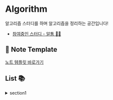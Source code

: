 # Algorithm
알고리즘 스터디를 하며 알고리즘을 정리하는 공간입니다!

- [참여중인 스터디 - 알통 💪😎](https://www.notion.so/Altong-390a6db2d6c74a0f9f5f373e8eb91da6)

## 📝 Note Template
[노트 템플릿 바로가기](https://github.com/sonsurim/Algorithm/blob/main/solution.md)

## List 📚

<details>
<summary>section1</summary>

- [세 수 중 최솟값](https://github.com/sonsurim/Algorithm/blob/main/solution/inflearn/section1/md/01.md)
- [삼각형 판별하기](https://github.com/sonsurim/Algorithm/blob/main/solution/inflearn/section1/md/02.md)
- [연필 다스 구하기](https://github.com/sonsurim/Algorithm/blob/main/solution/inflearn/section1/md/03.md)
- [1부터 N까지 합 출력하기](https://github.com/sonsurim/Algorithm/blob/main/solution/inflearn/section1/md/04.md)
- [최솟값 구하기](https://github.com/sonsurim/Algorithm/blob/main/solution/inflearn/section1/md/05.md)
- [홀수 중 최솟값 구하기](https://github.com/sonsurim/Algorithm/blob/main/solution/inflearn/section1/md/06.md)
- [10부제에 해당하는 차량 대수 구하기](https://github.com/sonsurim/Algorithm/blob/main/solution/inflearn/section1/md/07.md)
- [일곱 난쟁이](https://github.com/sonsurim/Algorithm/blob/main/solution/inflearn/section1/md/08.md)
- [A를 #으로](https://github.com/sonsurim/Algorithm/blob/main/solution/inflearn/section1/md/09.md)
- [문자 찾기](https://github.com/sonsurim/Algorithm/blob/main/solution/inflearn/section1/md/10.md)
- [대문자 찾기](https://github.com/sonsurim/Algorithm/blob/main/solution/inflearn/section1/md/11.md)
- [대문자로 통일](https://github.com/sonsurim/Algorithm/blob/main/solution/inflearn/section1/md/12.md)
- [대소문자 변환](https://github.com/sonsurim/Algorithm/blob/main/solution/inflearn/section1/md/13.md)
- [가장 긴 문자열](https://github.com/sonsurim/Algorithm/blob/main/solution/inflearn/section1/md/14.md)
- [가운데 문자 출력](https://github.com/sonsurim/Algorithm/blob/main/solution/inflearn/section1/md/15.md)
- [중복 문자 제거](https://github.com/sonsurim/Algorithm/blob/main/solution/inflearn/section1/md/16.md)
- [중복 단어 제거](https://github.com/sonsurim/Algorithm/blob/main/solution/inflearn/section1/md/17.md)
</details>
